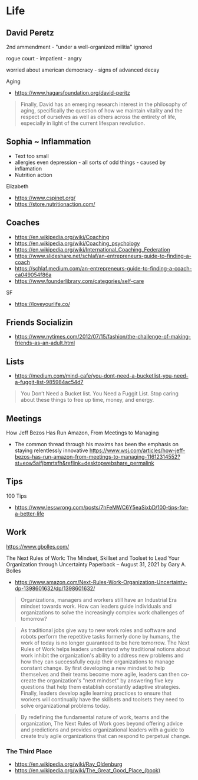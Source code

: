 # Life


## David Peretz

2nd ammendment - "under a well-organized militia" ignored

rogue court - impatient - angry

worried about american democracy - signs of advanced decay





Aging

* https://www.hagarsfoundation.org/david-peritz
> Finally, David has an emerging research interest in the philosophy of aging, specifically the question of how we maintain vitality and the respect of ourselves as well as others across the entirety of life, especially in light of the current lifespan revolution.

## Sophia ~ Inflammation

* Text too small
* allergies even depression - all sorts of odd things - caused by inflamation
* Nutrition action

Elizabeth
* https://www.cspinet.org/
* https://store.nutritionaction.com/

## Coaches

* https://en.wikipedia.org/wiki/Coaching
* https://en.wikipedia.org/wiki/Coaching_psychology
* https://en.wikipedia.org/wiki/International_Coaching_Federation
* https://www.slideshare.net/schlaf/an-entrepreneurs-guide-to-finding-a-coach
* https://schlaf.medium.com/an-entrepreneurs-guide-to-finding-a-coach-ca049054f86a
* https://www.founderlibrary.com/categories/self-care

SF
* https://loveyourlife.co/

## Friends Socializin

* https://www.nytimes.com/2012/07/15/fashion/the-challenge-of-making-friends-as-an-adult.html

## Lists

* https://medium.com/mind-cafe/you-dont-need-a-bucketlist-you-need-a-fuggit-list-985984ac54d7

> You Don’t Need a Bucket list. You Need a Fuggit List. Stop caring about these things to free up time, money, and energy.

## Meetings

How Jeff Bezos Has Run Amazon, From Meetings to Managing
* The common thread through his maxims has been the emphasis on staying relentlessly innovative
https://www.wsj.com/articles/how-jeff-bezos-has-run-amazon-from-meetings-to-managing-11612314552?st=eow5aifjbmrtsfh&reflink=desktopwebshare_permalink


## Tips

100 Tips

* https://www.lesswrong.com/posts/7hFeMWC6Y5eaSixbD/100-tips-for-a-better-life


## Work

https://www.gbolles.com/

The Next Rules of Work: The Mindset, Skillset and Toolset to Lead Your Organization through Uncertainty Paperback – August 31, 2021
by Gary A. Bolles

* https://www.amazon.com/Next-Rules-Work-Organization-Uncertainty-dp-1398601632/dp/1398601632/

>Organizations, managers and workers still have an Industrial Era mindset towards work. How can leaders guide individuals and organizations to solve the increasingly complex work challenges of tomorrow?

>As traditional jobs give way to new work roles and software and robots perform the repetitive tasks formerly done by humans, the work of today is no longer guaranteed to be here tomorrow. The Next Rules of Work helps leaders understand why traditional notions about work inhibit the organization's ability to address new problems and how they can successfully equip their organizations to manage constant change. By first developing a new mindset to help themselves and their teams become more agile, leaders can then co-create the organization's "next mindset" by answering five key questions that help them establish constantly adaptive strategies. Finally, leaders develop agile learning practices to ensure that workers will continually have the skillsets and toolsets they need to solve organizational problems today.

>By redefining the fundamental nature of work, teams and the organization, The Next Rules of Work goes beyond offering advice and predictions and provides organizational leaders with a guide to create truly agile organizations that can respond to perpetual change.


### The Third Place

* https://en.wikipedia.org/wiki/Ray_Oldenburg
* https://en.wikipedia.org/wiki/The_Great_Good_Place_(book)

